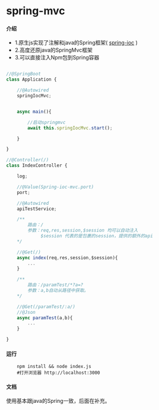 # spring-mvc

#### 介绍
- 1.原生js实现了注解和java的Spring框架( [spring-ioc](https://gitee.com/woaianqi/spring-ioc) )
- 2.高度还原java的SpringMvc框架
- 3.可以直接注入Npm包到Spring容器

```js

//@SpringBoot
class Application {

	//@Autowired
	springIocMvc;


	async main(){

		//启动springmvc
		await this.springIocMvc.start();

	}

}

//@Controller(/)
class IndexController {

	log;

	//@Value(Spring-ioc-mvc.port)
	port;

	//@Autowired
	apiTestService;

	/**
		路由：/
		参数：req,res,session,$session 均可以自动注入 
			 $session 代表的是包裹的session，提供的额外的api
	*/

	//@Get(/)
	async index(req,res,session,$session){
		...
	}

	/**
		路由：/paramTest/*?a=?
		参数：a,b自动从路径中获取。
	*/

	//@Get(/paramTest/:a/)
	//@Json
	async paramTest(a,b){
		...
	}

}

````

#### 运行
```shell
	npm install && node index.js 
	#打开浏览器 http://localhost:3000
```

#### 文档
 使用基本跟java的Spring一致，后面在补充。

